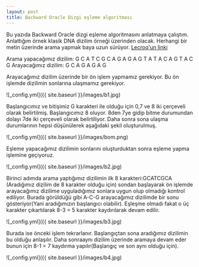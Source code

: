```yaml
---
layout: post
title: Backward Oracle Dizgi eşleme algoritması
---
```


Bu yazıda Backward Oracle dizgi eşleme algoritmasını anlatmaya çalıştım. Anlattığım örnek klasik DNA dizilim örneği üzerinden olacak. Herhangi bir metin üzerinde arama yapmak baya uzun sürüyor.
[ Lecroq'un linki](http://www-igm.univ-mlv.fr/~lecroq/string/bom.html) 

Arama yapacağımız dizilim: G C A T C G C A G A G A G T A T A C A G T A C G
Arayacağımız dizilim: G C A G A G A G

Arayacağımız dizilim üzerinde bir ön işlem yapmamız gerekiyor. Bu ön işlemde dizilimin sonlarına ulaşmamız gerekiyor.


![_config.yml]({{ site.baseurl }}/images/b1.jpg)

Başlangıcımız ve bitişimiz G karakteri ile olduğu için 0,7 ve 8 iki çerçeveli olarak belirtilmiş. Başlangıcımız 8 oluyor. 8den 7ye gidip bitme durumundan dolayı 7de iki çerçeveli olarak belirtiliyor.
Daha sonra sona ulaşma durumlarının hepsi düşünülerek aşağıdaki şekil oluşturulmuş.



![_config.yml]({{ site.baseurl }}/images/bom.png)

Eşleme yapacağımız dizilimin sonlarını oluşturduktan sonra eşleme yapma işlemine geçiyoruz.

![_config.yml]({{ site.baseurl }}/images/b2.jpg)

Birinci adımda arama yaptığımız dizilimin ilk 8 karakteri:GCATCGCA (Aradığımız dizilim de 8 karakter olduğu için)  sondan başlayarak ön işlemde arayacağımız dizilime uyguladığımız sonlara uygun olup olmadığı kontrol ediliyor. Burada görüldüğü gibi A-C-G arayacağımız dizilimde bir sonu gösteriyor(Yani aradığımızın başlangıcı olabilir). Eşleşme olmadı fakat o üç karakter çıkartılarak 8-3 = 5 karakter kaydırılarak devam edilir.

![_config.yml]({{ site.baseurl }}/images/b3.jpg)

Burada ise önceki işlem tekrarlanır. Başlangıçtan sona  aradığımız dizilimin bu olduğu anlaşılır. Daha sonraaynı dizilim üzerinde aramaya devam eder bunun için 8-1 = 7 kaydırma yapılır(Başlangıç ve son aynı olduğu için).

![_config.yml]({{ site.baseurl }}/images/b4.jpg)
